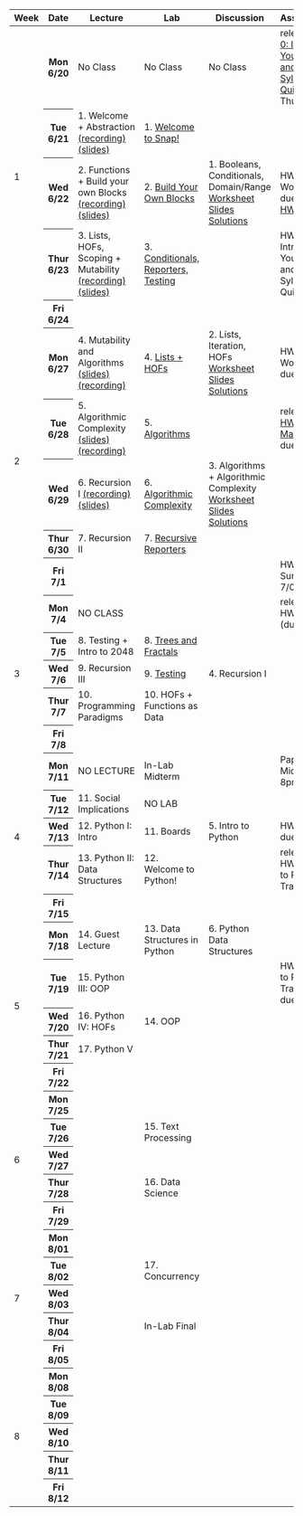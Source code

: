 <table class="table table-bordered schedule-table">
  <thead>
    <tr>
      <th class="center schedule-week-num">Week</th>
      <th>Date</th>
      <th>Lecture</th>
      <th>Lab</th>
      <th>Discussion</th>
      <th>Assignment</th>
    </tr>
  </thead>
  <tbody class="js-scheduleContent">
    <tr>
      <td rowspan=5>1</td> <!-- Week Number -->
      <!-- WEEK ONE------------------------------------------------------------ -->
      <th>Mon 6/20</th> <!-- Date -->
      <td>No Class</td> <!-- Lecture -->
      <td>No Class</td> <!-- Lab -->
      <td>No Class</td> <!-- Discussion -->
      <td>release <a href="https://www.gradescope.com/courses/404659/assignments/2107192/submissions/new">HW 0: Introduce Yourself and Syllabus Quiz</a> (due Thurs 6/23)</td> <!-- Assignment -->
    </tr>
    <tr>
      <th>Tue 6/21</th> <!-- Date -->
      <td>1. Welcome + Abstraction <a href="https://youtu.be/vqgdqUCU0AY">(recording)</a> <a href="https://docs.google.com/presentation/d/1ySmZlnVdc2sHoSZs1IWIT4t0NPsx5HLuvUEd85VgJ5c/edit?usp=sharing">(slides)</a></td> <!-- Lecture -->
      <td>1. <a href="https://cs10.org/bjc-r/topic/topic.html?topic=berkeley_bjc/intro_pair/1-introduction.topic&course=&novideo&noreading&noassignment">Welcome to Snap!</a></td> <!-- Lab -->
      <td></td> <!-- Discussion -->
      <td></td> <!-- Assignment -->
    </tr>
    <tr>
      <th>Wed 6/22 </th> <!-- Date -->
      <td>2. Functions + Build your own Blocks <a href="https://youtu.be/7aBX93awOuA">(recording)</a> <a href="https://docs.google.com/presentation/d/1Nv7wDxVOI4C5Et2-K-UNAxBqHMnzud7muP39tl0iqiA/edit?usp=sharing">(slides)</a></td> <!-- Lecture -->
      <td>2. <a href="https://cs10.org/bjc-r/topic/topic.html?topic=berkeley_bjc/intro_pair/2-loops-variables.topic&course=&novideo&noreading&noassignment">Build Your Own Blocks</a></td> <!-- Lab -->
      <td>1. Booleans, Conditionals, Domain/Range<br/>
      <a href="https://drive.google.com/file/d/1uVUsnNV9IpOFV356mY2GetOKUYLko_y8/view?usp=sharing">Worksheet</a><br/>
      <a href="https://docs.google.com/presentation/d/1J1DeaCF4PxwfL94Bo1YbxOPd29pZY5DrMMAaE-aPV-4/edit?usp=sharing">Slides</a><br/>
      <a href="https://drive.google.com/file/d/1a4WbkXI30o8dj-gKdPTmsQ4u1XVfVvnJ/view?usp=sharing">Solutions</a></td> <!-- Discussion -->
      <td>HW 1: Wordmatch due(6/27)<br/>
      <a href="https://cs10.org/su22/assignment/?https://docs.google.com/document/d/e/2PACX-1vQTzZytQuk8UaeSgzQRn1rXgCFnjXiQqIPCTrzgmQe175dM1CgNzr5nyz6KBaokAHV574V-nuARPE3q/pub">HW 1 Specs</a></td> <!-- Assignment -->
    </tr>
    <tr>
      <th>Thur 6/23</th> <!-- Date -->
      <td>3. Lists, HOFs, Scoping + Mutability <a href="https://youtu.be/dcVvhKcpGJg">(recording)</a> <a href="https://docs.google.com/presentation/d/1Gnq1Sne9bDGyavdZB4mSGLJPQAu-WfPwT0HDgjzAcuc/edit?usp=sharing">(slides)</a></td> <!-- Lecture -->
      <td>3. <a href="https://cs10.org/bjc-r/topic/topic.html?topic=berkeley_bjc/intro_pair/2-conditionals-testing-su21.topic&course=&novideo&noreading&noassignment">Conditionals, Reporters, Testing</a></td> <!-- Lab -->
      <td></td> <!-- Discussion -->
      <td>HW 0: Introduce Yourself and Syllabus Quiz due</td> <!-- Assignment -->
    </tr>
    <tr>
      <th>Fri 6/24</th> <!-- Date -->
      <td></td> <!-- Lecture -->
      <td></td> <!-- Lab -->
      <td></td> <!-- Discussion -->
      <td></td> <!-- Assignment -->
    </tr>
    <!-- WEEK TWO------------------------------------------------------------ -->
    <tr>
      <td rowspan=5>2</td>
      <th>Mon 6/27</th> <!-- Date -->
      <td>4. Mutability and Algorithms <a href="https://docs.google.com/presentation/d/1Sx4GByu9DWKs5tO_rvrWbzWiBj0nhrE6rSFp1ZMGEy4/edit?usp=sharing">(slides)</a> <a href="https://youtu.be/St3rZ6E9kqg">(recording)</a></td> <!-- Lecture -->
      <td>4. <a href="https://cs10.org/bjc-r/topic/topic.html?topic=berkeley_bjc/lists/lists-I.topic&course=&novideo&noreading&noassignment">Lists + HOFs</a></td> <!-- Lab -->
      <td>2. Lists, Iteration, HOFs<br/>
      <a href="https://drive.google.com/file/d/1NkJnc7e68TcTJyB2P8NbA5j3J8Qn-WGW/view?usp=sharing">Worksheet</a><br/>
      <a href="https://docs.google.com/presentation/d/1lBUEdUpM1mRSBjs4XwO9OGfR8OfTsnwMUT9Txer7YWo/edit?usp=sharing">Slides</a><br/>
      <a href="https://drive.google.com/file/d/1cQHfkxnJaZ_aphQZRbsHTmHH-u1Av6mR/view?usp=sharing">Solutions</a></td> <!-- Discussion -->
      <td>HW1: Wordmatch due</td> <!-- Assignment -->
    </tr>
    <tr>
      <th>Tue 6/28</th> <!-- Date -->
      <td>5. Algorithmic Complexity <a href="https://docs.google.com/presentation/d/1JLR18hmqfXw8DXlV-bxcNjp1YtYQLM4VYaL--Of8SsU/edit?usp=sharing"> (slides)</a> <a href="https://youtu.be/fJvW0x8Ycd0"> (recording)</a></td> <!-- Lecture -->
      <td>5. <a href="https://cs10.org/bjc-r/topic/topic.html?topic=berkeley_bjc/areas/algorithms.topic&course=&novideo&noreading&noassignment"> Algorithms</a></td> <!-- Lab -->
      <td></td><!-- Discussion -->
      <td>release <br/>
      <a href="https://docs.google.com/document/d/1mUVnBHcMzGLVlwCYiLvNC8QH0rATT-6x28AVbxlRNfs/edit?usp=sharing">HW 2: Mastermind</a> due(07/03)</td> <!-- Assignment -->
    </tr>
    <tr>
      <th>Wed 6/29 </th> <!-- Date -->
      <td>6. Recursion I <a href="https://youtu.be/GKedcREh1fs">(recording)</a> <a href="https://docs.google.com/presentation/d/1U25PYe2Gotv5N8L-4MdWLn1w4zB2wkPepjjeu9HgjNw/edit?usp=sharing">(slides)</a></td> <!-- Lecture -->
      <td>6. <a href="https://cs10.org/bjc-r/topic/topic.html?topic=berkeley_bjc/areas/algorithm-complexity.topic&course=&novideo&noreading&noassignment">Algorithmic Complexity</a></td> <!-- Lab -->
      <td>3. Algorithms + Algorithmic Complexity<br/>
      <a href="https://drive.google.com/file/d/1aH8a-oeOiTD9ClxiwHEEyqA57T7w0oWq/view?usp=sharing">Worksheet</a><br/>
      <a href="https://docs.google.com/presentation/d/1vb51sfQ6GLdTHYpUy5cgqdLgSCr8tfNx-Xr3G50d1pg/edit?usp=sharing">Slides</a><br/>
      <a href="https://drive.google.com/file/d/1LNyVSkFa9OuJ3v9dGPqAFtpu1btYxWhg/view?usp=sharing">Solutions</a></td> <!-- Discussion -->
      <td></td> <!-- Assignment -->
    </tr>
    <tr>
      <th>Thur 6/30</th> <!-- Date -->
      <td>7. Recursion II</td> <!-- Lecture -->
      <td>7. <a href="https://cs10.org/bjc-r/topic/topic.html?topic=berkeley_bjc/recur/recursive-reporters-part1.topic&course=&novideo&noreading&noassignment">Recursive Reporters</a></td> <!-- Lab -->
      <td></td> <!-- Discussion -->
      <td></td> <!-- Assignment -->
    </tr>
    <tr>
      <th>Fri 7/1</th> <!-- Date -->
      <td></td> <!-- Lecture -->
      <td></td> <!-- Lab -->
      <td></td> <!-- Discussion -->
      <td>HW2 due Sunday 7/03</td> <!-- Assignment -->
    </tr>
    <!-- WEEK THREE------------------------------------------------------------ -->
    <tr>
      <td rowspan=5>3</td>
      <th>Mon 7/4</th> <!-- Date -->
      <td>NO CLASS</td> <!-- Lecture -->
      <td></td> <!-- Lab -->
      <td></td> <!-- Discussion -->
      <td>release HW3: 2048 (due 7/13) </td> <!-- Assignment -->
    </tr>
    <tr>
      <th>Tue 7/5</th> <!-- Date -->
      <td>8. Testing + Intro to 2048</td> <!-- Lecture -->
      <td>8. <a href="https://cs10.org/bjc-r/topic/topic.html?topic=berkeley_bjc/recur/recursion-trees-fractals.topic&course=&novideo&noreading&noassignment">Trees and Fractals</a></td> <!-- Lab -->
      <td></td><!-- Discussion -->
      <td></td> <!-- Assignment -->
    </tr>
    <tr>
      <th>Wed 7/6 </th> <!-- Date -->
      <td>9. Recursion III</td> <!-- Lecture -->
      <td>9. <a href="https://cs10.org/bjc-r/topic/topic.html?topic=berkeley_bjc/2048-testing/2048.topic&course=&novideo&noreading&noassignment">Testing</a></td> <!-- Lab -->
      <td>4. Recursion I</td> <!-- Discussion -->
      <td></td> <!-- Assignment -->
    </tr>
    <tr>
      <th>Thur 7/7</th> <!-- Date -->
      <td>10. Programming Paradigms</td> <!-- Lecture -->
      <td>10. HOFs + Functions as Data</td> <!-- Lab -->
      <td></td> <!-- Discussion -->
      <td></td> <!-- Assignment -->
    </tr>
    <tr>
      <th>Fri 7/8</th> <!-- Date -->
      <td></td> <!-- Lecture -->
      <td></td> <!-- Lab -->
      <td></td> <!-- Discussion -->
      <td></td> <!-- Assignment -->
    </tr>
    <!-- WEEK FOUR------------------------------------------------------------ -->
    <tr>
      <td rowspan=5>4</td>
      <th>Mon 7/11</th> <!-- Date -->
      <td>NO LECTURE</td> <!-- Lecture -->
      <td>In-Lab Midterm</td> <!-- Lab -->
      <td></td> <!-- Discussion -->
      <td>Paper Midterm 6-8pm PST</td> <!-- Assignment -->
    </tr>
    <tr>
      <th>Tue 7/12</th> <!-- Date -->
      <td>11. Social Implications</td> <!-- Lecture -->
      <td>NO LAB</td> <!-- Lab -->
      <td></td><!-- Discussion -->
      <td></td> <!-- Assignment -->
    </tr>
    <tr>
      <th>Wed 7/13 </th> <!-- Date -->
      <td>12. Python I: Intro</td> <!-- Lecture -->
      <td>11. Boards</td> <!-- Lab -->
      <td>5. Intro to Python</td> <!-- Discussion -->
      <td>HW3: 2048 due</td> <!-- Assignment -->
    </tr>
    <tr>
      <th>Thur 7/14</th> <!-- Date -->
      <td>13. Python II: Data Structures</td> <!-- Lecture -->
      <td>12. Welcome to Python!</td> <!-- Lab -->
      <td></td> <!-- Discussion -->
      <td>release HW4: Snap to Python Translation</td> <!-- Assignment -->
    </tr>
    <tr>
      <th>Fri 7/15</th> <!-- Date -->
      <td></td> <!-- Lecture -->
      <td></td> <!-- Lab -->
      <td></td> <!-- Discussion -->
      <td></td> <!-- Assignment -->
    </tr>
    <!-- WEEK FIVE ------------------------------------------------------------ -->
    <tr>
      <td rowspan=5>5</td>
      <th>Mon 7/18</th> <!-- Date -->
      <td>14. Guest Lecture</td> <!-- Lecture -->
      <td>13. Data Structures in Python</td> <!-- Lab -->
      <td>6. Python Data Structures</td> <!-- Discussion -->
      <td></td> <!-- Assignment -->
    </tr>
    <tr>
      <th>Tue 7/19</th> <!-- Date -->
      <td>15. Python III: OOP</td> <!-- Lecture -->
      <td></td> <!-- Lab -->
      <td></td><!-- Discussion -->
      <td>HW4: Snap to Python Translation due</td> <!-- Assignment -->
    </tr>
    <tr>
      <th>Wed 7/20 </th> <!-- Date -->
      <td>16. Python IV: HOFs</td> <!-- Lecture -->
      <td>14. OOP</td> <!-- Lab -->
      <td></td> <!-- Discussion -->
      <td></td> <!-- Assignment -->
    </tr>
    <tr>
      <th>Thur 7/21</th> <!-- Date -->
      <td>17. Python V</td> <!-- Lecture -->
      <td></td> <!-- Lab -->
      <td></td> <!-- Discussion -->
      <td></td> <!-- Assignment -->
    </tr>
    <tr>
      <th>Fri 7/22</th> <!-- Date -->
      <td></td> <!-- Lecture -->
      <td></td> <!-- Lab -->
      <td></td> <!-- Discussion -->
      <td></td> <!-- Assignment -->
    </tr>
    <!-- WEEK SIX ------------------------------------------------------------ -->
    <tr>
      <td rowspan=5>6</td>
      <th>Mon 7/25</th> <!-- Date -->
      <td></td> <!-- Lecture -->
      <td></td> <!-- Lab -->
      <td></td> <!-- Discussion -->
      <td></td> <!-- Assignment -->
    </tr>
    <tr>
      <th>Tue 7/26</th> <!-- Date -->
      <td></td> <!-- Lecture -->
      <td>15. Text Processing</td> <!-- Lab -->
      <td></td><!-- Discussion -->
      <td></td> <!-- Assignment -->
    </tr>
    <tr>
      <th>Wed 7/27 </th> <!-- Date -->
      <td></td> <!-- Lecture -->
      <td></td> <!-- Lab -->
      <td></td> <!-- Discussion -->
      <td></td> <!-- Assignment -->
    </tr>
    <tr>
      <th>Thur 7/28</th> <!-- Date -->
      <td></td> <!-- Lecture -->
      <td>16. Data Science</td> <!-- Lab -->
      <td></td> <!-- Discussion -->
      <td></td> <!-- Assignment -->
    </tr>
    <tr>
      <th>Fri 7/29</th> <!-- Date -->
      <td></td> <!-- Lecture -->
      <td></td> <!-- Lab -->
      <td></td> <!-- Discussion -->
      <td></td> <!-- Assignment -->
    </tr>
    <!-- WEEK SEVEN ------------------------------------------------------------ -->
    <tr>
      <td rowspan=5>7</td>
      <th>Mon 8/01</th> <!-- Date -->
      <td></td> <!-- Lecture -->
      <td></td> <!-- Lab -->
      <td></td> <!-- Discussion -->
      <td></td> <!-- Assignment -->
    </tr>
    <tr>
      <th>Tue 8/02</th> <!-- Date -->
      <td></td> <!-- Lecture -->
      <td>17. Concurrency</td> <!-- Lab -->
      <td></td><!-- Discussion -->
      <td></td> <!-- Assignment -->
    </tr>
    <tr>
      <th>Wed 8/03 </th> <!-- Date -->
      <td></td> <!-- Lecture -->
      <td></td> <!-- Lab -->
      <td></td> <!-- Discussion -->
      <td><!-- Assignment -->
    </tr>
    <tr>
      <th>Thur 8/04</th> <!-- Date -->
      <td></td> <!-- Lecture -->
      <td>In-Lab Final</td> <!-- Lab -->
      <td></td> <!-- Discussion -->
      <td></td> <!-- Assignment -->
    </tr>
    <tr>
      <th>Fri 8/05</th> <!-- Date -->
      <td></td> <!-- Lecture -->
      <td></td> <!-- Lab -->
      <td></td> <!-- Discussion -->
      <td></td> <!-- Assignment -->
    </tr>
    <!-- WEEK EIGHT ------------------------------------------------------------ -->
    <tr>
      <td rowspan=5>8</td>
      <th>Mon 8/08</th> <!-- Date -->
      <td></td> <!-- Lecture -->
      <td></td> <!-- Lab -->
      <td></td> <!-- Discussion -->
      <td></td> <!-- Assignment -->
    </tr>
    <tr>
      <th>Tue 8/09</th> <!-- Date -->
      <td></td> <!-- Lecture -->
      <td></td> <!-- Lab -->
      <td></td><!-- Discussion -->
      <td></td> <!-- Assignment -->
    </tr>
    <tr>
      <th>Wed 8/10</th> <!-- Date -->
      <td></td> <!-- Lecture -->
      <td></td> <!-- Lab -->
      <td></td> <!-- Discussion -->
      <td></td> <!-- Assignment -->
    </tr>
    <tr>
      <th>Thur 8/11</th> <!-- Date -->
      <td></td> <!-- Lecture -->
      <td></td> <!-- Lab -->
      <td></td> <!-- Discussion -->
      <td></td> <!-- Assignment -->
    </tr>
    <tr>
      <th>Fri 8/12</th> <!-- Date -->
      <td></td> <!-- Lecture -->
      <td></td> <!-- Lab -->
      <td></td> <!-- Discussion -->
      <td></td> <!-- Assignment -->
    </tr>
  </tbody>
</table>
